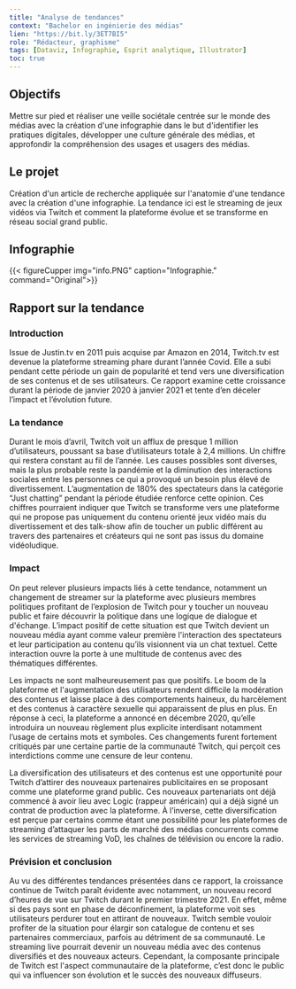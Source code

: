 ```yaml
---
title: "Analyse de tendances"
context: "Bachelor en ingénierie des médias"
lien: "https://bit.ly/3ET7BI5"
role: "Rédacteur, graphisme"
tags: [Dataviz, Infographie, Esprit analytique, Illustrator]
toc: true
---
```


## Objectifs
 Mettre sur pied et réaliser une veille sociétale centrée sur le monde des médias avec la création d'une infographie dans le but d'identifier les pratiques digitales, développer une culture générale des médias, et approfondir la compréhension des usages et usagers des médias.

## Le projet
Création d'un article de recherche appliquée sur l'anatomie d'une tendance avec la création d'une infographie. La tendance ici est le streaming de jeux vidéos via Twitch et comment la plateforme évolue et se transforme en réseau social grand public.

## Infographie

  {{< figureCupper
img="info.PNG" 
caption="Infographie."  
command="Original">}}


## Rapport sur la tendance
### Introduction
Issue de Justin.tv en 2011 puis acquise par Amazon en 2014, Twitch.tv est devenue la plateforme streaming phare durant l’année Covid. Elle a subi pendant cette période un gain de popularité et tend vers une diversification de ses contenus et de ses utilisateurs. Ce rapport examine cette croissance durant la période de janvier 2020 à janvier 2021 et tente d’en déceler l’impact et l’évolution future.

### La tendance
Durant le mois d’avril, Twitch voit un afflux de presque 1 million d’utilisateurs, poussant sa base d’utilisateurs totale à 2,4 millions. Un chiffre qui restera constant au fil de l’année. Les causes possibles sont diverses, mais la plus probable reste la pandémie et la diminution des interactions sociales entre les personnes ce qui a provoqué un besoin plus élevé de divertissement. L’augmentation de 180% des spectateurs dans la catégorie “Just chatting” pendant la période étudiée renforce cette opinion. Ces chiffres pourraient indiquer que Twitch se transforme vers une plateforme qui ne propose pas uniquement du contenu orienté jeux vidéo mais du divertissement et des talk-show afin de toucher un public différent au travers des partenaires et créateurs qui ne sont pas issus du domaine vidéoludique. 

### Impact
On peut relever plusieurs impacts liés à cette tendance, notamment un changement de streamer sur la plateforme avec plusieurs membres politiques profitant de l’explosion de Twitch pour y toucher un nouveau public et faire découvrir la politique dans une logique de dialogue et d'échange. L’impact positif de cette situation est que Twitch devient un nouveau média ayant comme valeur première l'interaction des spectateurs et leur participation au contenu qu’ils visionnent via un chat textuel. Cette interaction ouvre la porte à une multitude de contenus avec des thématiques différentes.

Les impacts ne sont malheureusement pas que positifs. Le boom de la plateforme et l'augmentation des utilisateurs rendent difficile la modération des contenus et laisse place à des comportements haineux, du harcèlement et des contenus à caractère sexuelle qui apparaissent de plus en plus. En réponse à ceci, la plateforme a annoncé en décembre 2020, qu’elle introduira un nouveau règlement plus explicite interdisant notamment l’usage de certains mots et symboles. Ces changements furent fortement critiqués par une certaine partie de la communauté Twitch, qui perçoit ces interdictions comme une censure de leur contenu.

La diversification des utilisateurs et des contenus est une opportunité pour Twitch d’attirer des nouveaux partenaires publicitaires en se proposant comme une plateforme grand public. Ces nouveaux partenariats ont déjà commencé à avoir lieu avec Logic (rappeur américain) qui a déjà signé un contrat de production avec la plateforme. À l’inverse, cette diversification est perçue par certains comme étant une possibilité pour les plateformes de streaming d’attaquer les parts de marché des médias concurrents comme les services de streaming VoD, les chaînes de télévision ou encore la radio.

### Prévision et conclusion
Au vu des différentes tendances présentées dans ce rapport, la croissance continue de Twitch paraît évidente avec notamment, un nouveau record d’heures de vue sur Twitch durant le premier trimestre 2021. En effet, même si des pays sont en phase de déconfinement, la plateforme voit ses utilisateurs perdurer tout en attirant de nouveaux. Twitch semble vouloir profiter de la situation pour élargir son catalogue de contenu et ses partenaires commerciaux, parfois au détriment de sa communauté.  Le streaming live pourrait devenir un nouveau média avec des contenus diversifiés et des nouveaux acteurs. Cependant, la composante principale de Twitch est l'aspect communautaire de la plateforme, c’est donc le public qui va influencer son évolution et le succès des nouveaux diffuseurs.
